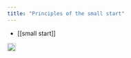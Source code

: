 ```yaml
---
title: "Principles of the small start"
---
```


- [[small start]]

<img src='https://scrapbox.io/api/pages/nishio-en/en/icon' alt='en.icon' height="19.5"/>